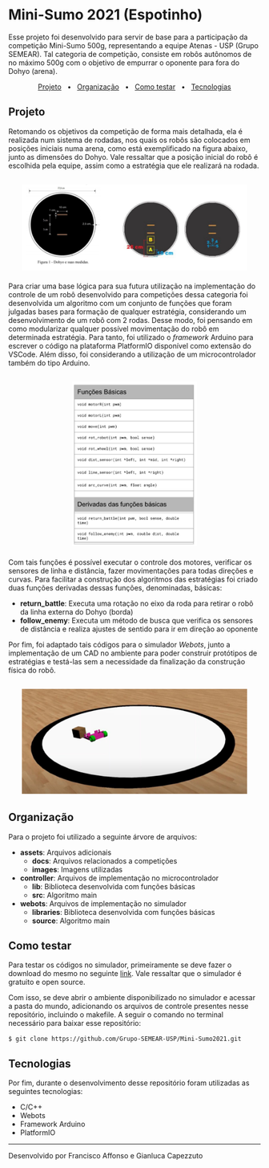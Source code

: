 # Mini-Sumo 2021 (Espotinho)

Esse projeto foi desenvolvido para servir de base para a participação da competição Mini-Sumo 500g, representando a equipe Atenas - USP (Grupo SEMEAR). Tal categoria de competição, consiste em robôs autônomos de no máximo 500g com o objetivo de empurrar o oponente para fora do Dohyo (arena). 

<p align="center">
  <a href="#Projeto">Projeto</a> &nbsp; • &nbsp;
  <a href="#Organização">Organização</a> &nbsp; • &nbsp;
  <a href="#A fazer">Como testar</a> &nbsp; • &nbsp;
  <a href="#Tecnologias">Tecnologias</a>
</p>

## Projeto

Retomando os objetivos da competição de forma mais detalhada, ela é realizada num sistema de rodadas, nos quais os robôs são colocados em posições iniciais numa arena, como está exemplificado na figura abaixo, junto as dimensões do Dohyo. Vale ressaltar que a posição inicial do robô é escolhida pela equipe, assim como a estratégia que ele realizará na rodada.
<h2 align="center">
    <img  src="assets/images/dohyo.jpeg" width="450px">
</h2>

Para criar uma base lógica para sua futura utilização na implementação do controle de um robô desenvolvido para competições dessa categoria foi desenvolvida um algoritmo com um conjunto de funções que foram julgadas bases para formação de qualquer estratégia, considerando um desenvolvimento de um robô com 2 rodas. Desse modo, foi pensando em como modularizar qualquer possível movimentação do robô em determinada estratégia. Para tanto, foi utilizado o <i>framework</i> Arduino para escrever o código na plataforma PlatformIO disponível como extensão do VSCode. Além disso, foi considerando a utilização de um microcontrolador também do tipo Arduino.

<h2 align="center">
    <img  src="assets/images/funcoes.jpeg" width="250px">
</h2>

Com tais funções é possível executar o controle dos motores, verificar os sensores de linha e distância, fazer movimentações para todas direções e curvas. Para facilitar a construção dos algoritmos das estratégias foi criado duas funções derivadas dessas funções, denominadas, básicas:

- <b>return_battle</b>: Executa uma rotação no eixo da roda para retirar o robô da linha externa do Dohyo (borda)
- <b>follow_enemy</b>: Executa um método de busca que verifica os sensores de distância e realiza ajustes de sentido para ir em direção ao oponente

Por fim, foi adaptado tais códigos para o simulador <i>Webots</i>, junto a implementação de um CAD no ambiente para poder construir protótipos de estratégias e testá-las sem a necessidade da finalização da construção física do robô.

<h2 align="center">
    <img  src="assets/images/simulacao.jpeg" width="450px">
</h2>

## Organização

Para o projeto foi utilizado a seguinte árvore de arquivos:

- <b>assets</b>: Arquivos adicionais 
    - <b>docs</b>: Arquivos relacionados a competições
    - <b>images</b>: Imagens utilizadas
- <b>controller</b>: Arquivos de implementação no microcontrolador
    - <b>lib</b>: Biblioteca desenvolvida com funções básicas
    - <b>src</b>: Algoritmo main
- <b>webots</b>:  Arquivos de implementação no simulador
    - <b>libraries</b>: Biblioteca desenvolvida com funções básicas
    - <b>source</b>: Algoritmo main

## Como testar

Para testar os códigos no simulador, primeiramente se deve fazer o download do mesmo no seguinte <a href="https://cyberbotics.com/">link</a>. Vale ressaltar que o simulador é gratuito e open source.

Com isso, se deve abrir o ambiente disponibilizado no simulador e acessar a pasta do mundo, adicionando os arquivos de controle presentes nesse repositório, incluindo o makefile. A seguir o comando no terminal necessário para baixar esse repositório:

```shell
$ git clone https://github.com/Grupo-SEMEAR-USP/Mini-Sumo2021.git
```

## Tecnologias

Por fim, durante o desenvolvimento desse repositório foram utilizadas as seguintes tecnologias:

- C/C++
- Webots
- Framework Arduino
- PlatformIO

---

Desenvolvido por Francisco Affonso e Gianluca Capezzuto